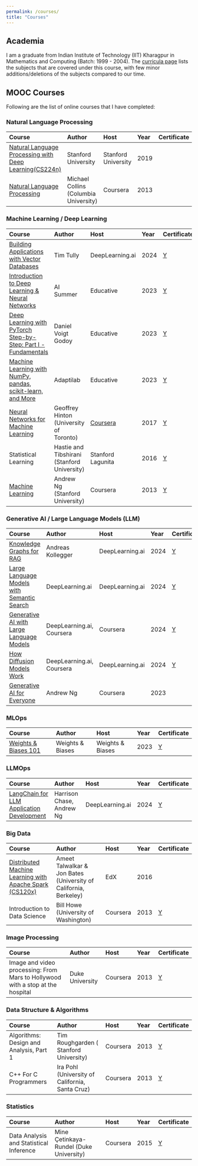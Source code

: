 ```yaml
---
permalink: /courses/
title: "Courses"
---
```


## Academia

I am a graduate from Indian Institute of Technology (IIT) Kharagpur in Mathematics and Computing (Batch: 1999 - 2004).
The [curricula page](https://erp.iitkgp.ac.in/ERPWebServices/curricula/CurriculaSubjectsList.jsp?stuType=UG&splCode=MA) lists the subjects that are covered under this course, with few minor additions/deletions of the subjects compared to our time.

## MOOC Courses

Following are the list of online courses that I have completed:

### Natural Language Processing

|Course        | Author         | Host    | Year | Certificate |
|:-------------|:---------------|:--------|:-----|:---|
|[Natural Language Processing with Deep Learning(CS224n)](https://github.com/kaushikacharya/Natural_Language_Processing_with_Deep_Learning_CS224n)|Stanford University|Stanford University|2019||
|[Natural Language Processing](https://github.com/kaushikacharya/course_programming_assignment/tree/master/Natural_Language_Processing_Michael_Collins)|Michael Collins (Columbia University)|Coursera|2013||

### Machine Learning / Deep Learning

|Course        | Author         | Host    | Year | Certificate |
|:-------------|:---------------|:--------|:-----|:---|
|[Building Applications with Vector Databases](https://github.com/kaushikacharya/Building_Applications_with_Vector_Databases)|Tim Tully|DeepLearning.ai|2024|[Y](https://learn.deeplearning.ai/accomplishments/972895d1-c421-4f50-b594-de679a292e4f?usp=sharing)|
|[Introduction to Deep Learning & Neural Networks](https://github.com/kaushikacharya/Introduction_to_Deep_Learning_and_Neural_Networks)|AI Summer|Educative|2023|[Y](/assets/certificates/Educative_Introduction_to_Deep_Learning_and_Neural_Networks.pdf)|
|[Deep Learning with PyTorch Step-by-Step: Part I - Fundamentals](https://github.com/kaushikacharya/course_programming_assignment/tree/master/Deep_Learning_Pytorch_Fundamentals_Educative)|Daniel Voigt Godoy|Educative|2023|[Y](/assets/certificates/Educative_Deep_Learning_with_PyTorch_Step-by-Step_Part_I_Fundamentals.pdf)|
|[Machine Learning with NumPy, pandas, scikit-learn, and More](https://github.com/kaushikacharya/course_programming_assignment/tree/master/Machine_Learning_with_NumPy_Pandas_Scikit-Learn_Educative)|Adaptilab|Educative|2023|[Y](/assets/certificates/Educative_%20Machine_Learning_with_NumPy_Pandas_Scikit-learn.pdf)|
|[Neural Networks for Machine Learning](https://github.com/kaushikacharya/Neural_Networks_for_Machine_Learning)|Geoffrey Hinton (University of Toronto)|[Coursera](/assets/certificates/coursera_grades.png)|2017|[Y](/assets/certificates/Neural_Networks_for_Machine_Learning_FinalGrade.png)|
|Statistical Learning|Hastie and Tibshirani (Stanford University)|Stanford Lagunita|2016|[Y](/assets/certificates/Stanford_Statement_Statistical_Learning.pdf)|
|[Machine Learning](https://github.com/kaushikacharya/ml_class_coursera)|Andrew Ng (Stanford University)|Coursera|2013|[Y](/assets/certificates/Coursera_Certificate_Machine_Learning.pdf)|

### Generative AI / Large Language Models (LLM)

|Course        | Author         | Host    | Year | Certificate |
|:-------------|:---------------|:--------|:-----|:---|
|[Knowledge Graphs for RAG](https://github.com/kaushikacharya/Knowledge_Graphs_for_RAG)|Andreas Kollegger|DeepLearning.ai|2024|[Y](https://learn.deeplearning.ai/accomplishments/0cd0725e-ec55-46a1-8979-afad3822f385)|
|[Large Language Models with Semantic Search](https://github.com/kaushikacharya/LLM_with_Semantic_Search)|DeepLearning.ai|DeepLearning.ai|2024|[Y](https://learn.deeplearning.ai/accomplishments/017a6f9c-304e-4b3c-9f53-b12ddf82d2da?usp=sharing)|
|[Generative AI with Large Language Models](https://github.com/kaushikacharya/generative_ai_with_llm)|DeepLearning.ai, Coursera|Coursera|2024|[Y](/assets/certificates/Coursera_Certificate_Generative_AI_with_Large_Language_Models.pdf)|
|[How Diffusion Models Work](https://github.com/kaushikacharya/diffusion_models_deeplearning_ai)|DeepLearning.ai, Coursera|DeepLearning.ai|2024|[Y](https://learn.deeplearning.ai/accomplishments/796d16e3-5ff2-44f7-9569-08b5f3697a62?usp=sharing)|
|[Generative AI for Everyone](https://github.com/kaushikacharya/course_programming_assignment/tree/master/Generative_AI_for_Everyone)|Andrew Ng|Coursera|2023||

### MLOps

|Course        | Author         | Host    | Year | Certificate |
|:-------------|:---------------|:--------|:-----|:---|
|[Weights & Biases 101](https://github.com/kaushikacharya/weights_and_biases/blob/main/101/README.md)| Weights & Biases|Weights & Biases|2023|[Y](/assets/certificates/Weights_and_Biases_101.pdf)|

### LLMOps

|Course        | Author         | Host    | Year | Certificate |
|:-------------|:---------------|:--------|:-----|:---|
|[LangChain for LLM Application Development](https://github.com/kaushikacharya/LangChain_for_LLM_Application_Development)| Harrison Chase, Andrew Ng|DeepLearning.ai|2024|[Y](https://learn.deeplearning.ai/accomplishments/cc129a1b-3dc7-42ad-8c8f-de43558ed77a?usp=sharing)|

### Big Data

|Course        | Author         | Host    | Year | Certificate |
|:-------------|:---------------|:--------|:-----|:---|
|[Distributed Machine Learning with Apache Spark (CS120x)](https://github.com/kaushikacharya/Distributed_Machine_Learning_with_Apache_Spark_CS120x_edx)|Ameet Talwalkar & Jon Bates (University of California, Berkeley)|EdX|2016|
|Introduction to Data Science|Bill Howe (University of Washington)|Coursera|2013|[Y](/assets/certificates/Coursera_Certificate_Introduction_to_Data_Science.pdf)|

### Image Processing

|Course        | Author         | Host    | Year | Certificate |
|:-------------|:---------------|:--------|:-----|:---|
|Image and video processing: From Mars to Hollywood with a stop at the hospital|Duke University|Coursera|2013|[Y](/assets/certificates/Coursera_Certificate_Image_and_video_processing_From_Mars_to_Hollywood_with_a_stop_at_the_hospital.pdf)|

### Data Structure & Algorithms

|Course        | Author         | Host    | Year | Certificate |
|:-------------|:---------------|:--------|:-----|:---|
|Algorithms: Design and Analysis, Part 1|Tim Roughgarden ( Stanford University)|Coursera|2013|[Y](/assets/certificates/Coursera_Certificate_Algorithms_Design_and_Analysis_Part_1.pdf)|
|C++ For C Programmers|Ira Pohl (University of California, Santa Cruz)|Coursera|2013|[Y](/assets/certificates/Coursera_Certificate_C%2B%2B_For_C_Programmers.pdf)|

### Statistics

|Course        | Author         | Host    | Year | Certificate |
|:-------------|:---------------|:--------|:-----|:---|
|Data Analysis and Statistical Inference|Mine Çetinkaya-Rundel (Duke University)|Coursera|2015|[Y](/assets/certificates/Coursera_Certificate_Data_Analysis_and_Statistical_Inference.pdf)|

